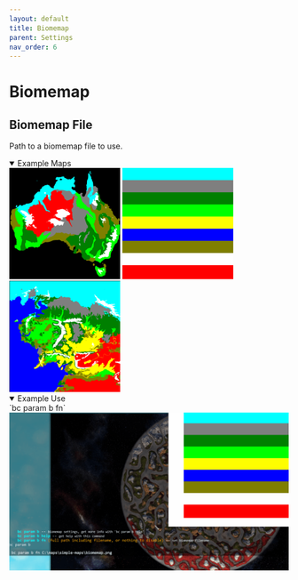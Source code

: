 ```yaml
---
layout: default
title: Biomemap
parent: Settings
nav_order: 6
---
```


# Biomemap

## Biomemap File
Path to a biomemap file to use.  
<details class="examples" open markdown="block">
  <summary>
  Example Maps
  </summary>
  <img src="../images/maps/aus-biomemap.png" width="200" />
  <img src="../images/maps/biomemap.png" width="200" />
  <img src="../images/maps/middle-earth-biomemap.png" width="200" />
</details>
<details class="console" open markdown="block">
  <summary>
  Example Use
  </summary>
  `bc param b fn`  
  <br>
  <img src="../images/console/bc-param-b-fn.gif" />
</details>
